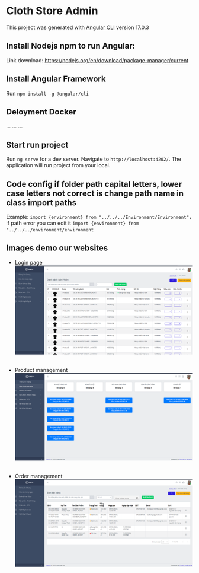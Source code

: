 # Cloth Store Admin

This project was generated with [Angular CLI](https://github.com/angular/angular-cli) version 17.0.3

## Install Nodejs npm to run Angular:
Link download: https://nodejs.org/en/download/package-manager/current

## Install Angular Framework
Run `npm install -g @angular/cli`

## Deloyment Docker
...
...
...

## Start run project

Run `ng serve` for a dev server. Navigate to `http://localhost:4202/`. The application will run project from your local.

## Code config if folder path capital letters, lower case letters not correct is change path name in class import paths

Example: `import {environment} from "../../../Environment/Environment";` if path error you can edit it `import {environment} from "../../../environment/environment`

## Images demo our websites
  - Login page
    ![product-list](src/assets/images/Screenshot%202024-05-20%20002025.png)

    ##
  - Product management
    ![product-list](src/assets/images/Screenshot%202024-05-20%20002322.png)

    ##
  - Order management
    ![product-list](src/assets/images/Screenshot%202024-05-20%20002346.png)
